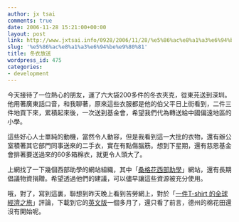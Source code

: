 ```yaml
---
author: jx tsai
comments: true
date: 2006-11-28 15:21:00+00:00
layout: post
link: http://www.jxtsai.info/0928/2006/11/28/%e5%86%ac%e8%a1%a3%e6%94%be%e9%80%81/
slug: '%e5%86%ac%e8%a1%a3%e6%94%be%e9%80%81'
title: 冬衣放送
wordpress_id: 475
categories:
- development
---
```


今天接待了一位熱心的朋友，運了六大袋200多件的冬衣夾克，從東芫送到深圳。他用著廣東話口音，和我聊著，原來這些衣服都是他的伯父平日上街看到，二件三件地買下來，累積起來後，一次送到基金會，希望我們代為轉送給中國偏遠地區的小學。  
  
這些好心人士單純的動機，當然令人動容，但是我看到這一大批的衣物，還有辦公室積著其它部門同事送來的二手衣，實在有點傷腦筋。想到下星期，還有慈恩基金會排著要送過來的60多箱棉衣，就更令人頭大了。  
  
上網找了一下幾個西部助學的網站組織，其中「[桑格花西部助學](http://bbs.gesanghua.org/)」網站，還有長期倡議物資捐贈。希望透過他們的建議，可以儘早讓這些資源被充分使用。  
  
哦，對了，寫到這裏，聯想到昨天晚上看到苦勞網上，對於「[一件T-shirt 的全球經濟之旅](http://61.222.52.195/news/database/interface/detailstander.asp?ID=121601)」評論，下載到它的[英文版](http://www.formosa319.org/stuff/tshirt.pdf)一個多月了，還只看了前言，德州的棉花田還沒有開始呢。
